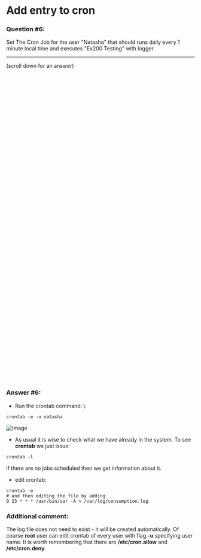 # Add entry to cron

### Question #6:
Set The Cron Job for the user "Natasha" that should runs daily every 1 minute local time and executes "Ex200 Testing" with logger. 

***
(scroll down for an answer)

<br/><br/><br/><br/><br/><br/><br/><br/><br/><br/><br/><br/><br/><br/><br/><br/><br/><br/><br/><br/><br/><br/><br/><br/>
<br/><br/><br/><br/><br/><br/><br/><br/><br/><br/><br/><br/><br/><br/><br/><br/><br/><br/><br/><br/><br/><br/><br/><br/>

### Answer #6:
* Run the crontab command: \
```
crontab -e -u natasha
```

![image](https://github.com/RedHatRanger/rhcsa9vagrant/assets/90477448/e47480e7-66a3-4785-b2f5-71585acac866)

* As usual it is wise to check what we have already in the system. To see **crontab** we just issue:

```
crontab -l
```

if there are no jobs scheduled then we get information about it.


* edit crontab:

```
crontab -e
# and then editing the file by adding
0 23 * * * /usr/bin/sar -A > /var/log/consumption.log
```

### Additional comment:

The log file does not need to exist - it will be created automatically.
Of course **root** user can edit crontab of every user with flag **-u** specifying user name.
It is worth remembering that there are **/etc/cron.allow** and **/etc/cron.deny**. 
